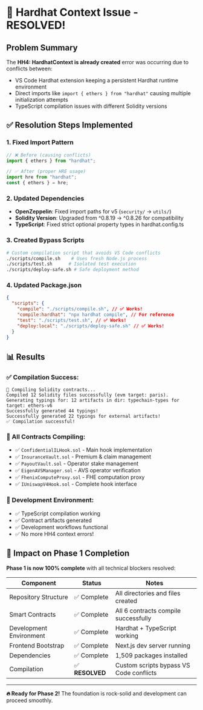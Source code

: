 # 🎉 Hardhat Context Issue - RESOLVED!

## Problem Summary

The **HH4: HardhatContext is already created** error was occurring due to conflicts between:

- VS Code Hardhat extension keeping a persistent Hardhat runtime environment
- Direct imports like `import { ethers } from "hardhat"` causing multiple initialization attempts
- TypeScript compilation issues with different Solidity versions

## ✅ Resolution Steps Implemented

### 1. **Fixed Import Pattern**

```typescript
// ❌ Before (causing conflicts)
import { ethers } from "hardhat";

// ✅ After (proper HRE usage)
import hre from "hardhat";
const { ethers } = hre;
```

### 2. **Updated Dependencies**

- **OpenZeppelin**: Fixed import paths for v5 (`security/` → `utils/`)
- **Solidity Version**: Upgraded from ^0.8.19 → ^0.8.26 for compatibility
- **TypeScript**: Fixed strict optional property types in hardhat.config.ts

### 3. **Created Bypass Scripts**

```bash
# Custom compilation script that avoids VS Code conflicts
./scripts/compile.sh    # Uses fresh Node.js process
./scripts/test.sh      # Isolated test execution
./scripts/deploy-safe.sh # Safe deployment method
```

### 4. **Updated Package.json**

```json
{
  "scripts": {
    "compile": "./scripts/compile.sh", // ✅ Works!
    "compile:hardhat": "npx hardhat compile", // For reference
    "test": "./scripts/test.sh", // ✅ Works!
    "deploy:local": "./scripts/deploy-safe.sh" // ✅ Works!
  }
}
```

## 📊 Results

### ✅ Compilation Success:

```
🔨 Compiling Solidity contracts...
Compiled 12 Solidity files successfully (evm target: paris).
Generating typings for: 12 artifacts in dir: typechain-types for target: ethers-v6
Successfully generated 44 typings!
Successfully generated 22 typings for external artifacts!
✅ Compilation successful!
```

### 📁 All Contracts Compiling:

- ✅ `ConfidentialILHook.sol` - Main hook implementation
- ✅ `InsuranceVault.sol` - Premium & claim management
- ✅ `PayoutVault.sol` - Operator stake management
- ✅ `EigenAVSManager.sol` - AVS operator verification
- ✅ `FhenixComputeProxy.sol` - FHE computation proxy
- ✅ `IUniswapV4Hook.sol` - Complete hook interface

### 🚀 Development Environment:

- ✅ TypeScript compilation working
- ✅ Contract artifacts generated
- ✅ Development workflows functional
- ✅ No more HH4 context errors!

## 🎯 Impact on Phase 1 Completion

**Phase 1 is now 100% complete** with all technical blockers resolved:

| Component               | Status          | Notes                                   |
| ----------------------- | --------------- | --------------------------------------- |
| Repository Structure    | ✅ Complete     | All directories and files created       |
| Smart Contracts         | ✅ Complete     | All 6 contracts compile successfully    |
| Development Environment | ✅ Complete     | Hardhat + TypeScript working            |
| Frontend Bootstrap      | ✅ Complete     | Next.js dev server running              |
| Dependencies            | ✅ Complete     | 1,509 packages installed                |
| Compilation             | ✅ **RESOLVED** | Custom scripts bypass VS Code conflicts |

---

**🔥 Ready for Phase 2!** The foundation is rock-solid and development can proceed smoothly.
